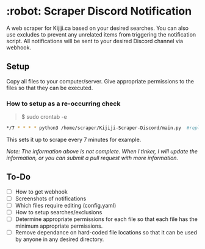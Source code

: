 <h1>:robot: Scraper Discord Notification</h1>
A web scraper for Kijiji.ca based on your desired searches. You can also use excludes to prevent any unrelated items from triggering the notification script.
All notifications will be sent to your desired Discord channel via webhook.


<h2>Setup</h2>
Copy all files to your computer/server. Give appropriate permissions to the files so that they can be executed.


<h3>How to setup as a re-occurring check</h3>

>$ sudo crontab -e
```bash
*/7 * * * * python3 /home/scraper/Kijiji-Scraper-Discord/main.py  #replace with the proper location of your main.py file
```
This sets it up to scrape every 7 minutes for example.

*Note: The information above is not complete. When I tinker, I will update the information, or you can submit a pull request with more information.*


<h2>To-Do</h2>

- [ ] How to get webhook
- [ ] Screenshots of notifications
- [ ] Which files require editing (config.yaml)
- [ ] How to setup searches/exclusions
- [ ] Determine appropriate permissions for each file so that each file has the minimum appropriate permissions.
- [ ] Remove dependance on hard-coded file locations so that it can be used by anyone in any desired directory.